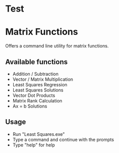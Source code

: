 # Test
# Matrix Functions
Offers a command line utility for matrix functions.
## Available functions
- Addition / Subtraction
- Vector / Matrix Multiplication
- Least Squares Regression 
- Least Squares Solutions
- Vector Dot Products
- Matrix Rank Calculation
- Ax = b Solutions
## Usage
- Run "Least Squares.exe"
- Type a command and continue with the prompts
- Type "help" for help 